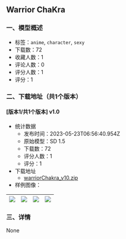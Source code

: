 ## Warrior ChaKra
### 一、模型概述

- 标签：`anime`, `character`, `sexy`
- 下载数：72
- 收藏人数：1
- 评论人数：0
- 评分人数：1
- 评分：1

### 二、下载地址（共1个版本）

#### [版本1/共1个版本] v1.0

- 统计数据
  - 发布时间：2023-05-23T06:56:40.954Z
  - 原始模型：SD 1.5
  - 下载数：72
  - 评分人数：1
  - 评分：1
- 下载地址
  - [warriorChakra_v10.zip](https://civitai.com/api/download/models/78557)
- 样例图像：

| <img src="https://image.civitai.com/xG1nkqKTMzGDvpLrqFT7WA/934f1ced-d84a-4abe-aae8-99c54054f9e6/width=450/880842.jpeg" /> | <img src="https://image.civitai.com/xG1nkqKTMzGDvpLrqFT7WA/a4cc8d12-eee8-4d6e-8bc7-afdf1f2c5deb/width=450/880844.jpeg" /> | <img src="https://image.civitai.com/xG1nkqKTMzGDvpLrqFT7WA/8c60fc6d-abba-4ff5-9cf9-e4e5572959fb/width=450/880845.jpeg" /> | <img src="https://image.civitai.com/xG1nkqKTMzGDvpLrqFT7WA/a47e975f-91b6-4f86-aa8d-d009ff4ad894/width=450/880846.jpeg" /> |
| ---- | ---- | ---- | ---- |


### 三、详情
None